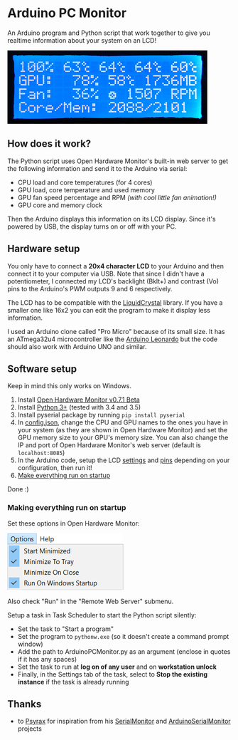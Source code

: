 # Arduino PC Monitor
An Arduino program and Python script that work together to give you realtime information about your system on an LCD!

![screenshot](images/lcd.gif?raw=true)

## How does it work?

The Python script uses Open Hardware Monitor's built-in web server to get the following information and send it to the Arduino via serial:

* CPU load and core temperatures (for 4 cores)
* GPU load, core temperature and used memory
* GPU fan speed percentage and RPM *(with cool little fan animation!)*
* GPU core and memory clock

Then the Arduino displays this information on its LCD display. Since it's powered by USB, the display turns on or off with your PC.

## Hardware setup
You only have to connect a **20x4 character LCD** to your Arduino and then connect it to your computer via USB. Note that since I didn't have a potentiometer, I connected my LCD's backlight (Bklt+) and contrast (Vo) pins to the Arduino's PWM outputs 9 and 6 respectively.

The LCD has to be compatible with the [LiquidCrystal](https://www.arduino.cc/en/Reference/LiquidCrystal) library. If you have a smaller one like 16x2 you can edit the program to make it display less information.

I used an Arduino clone called "Pro Micro" because of its small size. It has an ATmega32u4 microcontroller like the [Arduino Leonardo](https://www.arduino.cc/en/Main/ArduinoBoardLeonardo) but the code should also work with Arduino UNO and similar.

## Software setup
Keep in mind this only works on Windows.

1. Install [Open Hardware Monitor v0.7.1 Beta](http://openhardwaremonitor.org/)
2. Install [Python 3+](https://www.python.org/downloads/) (tested with 3.4 and 3.5)
3. Install pyserial package by running `pip install pyserial`
4. In [config.json](https://github.com/leots/Arduino-PC-Monitor/blob/master/config.json), change the CPU and GPU names to the ones you have in your system (as they are shown in Open Hardware Monitor) and set the GPU memory size to your GPU's memory size. You can also change the IP and port of Open Hardware Monitor's web server (default is `localhost:8085`)
5. In the Arduino code, setup the LCD [settings](https://github.com/leots/Arduino-PC-Monitor/blob/master/ArduinoPCMonitor.ino#L3) and [pins](https://github.com/leots/Arduino-PC-Monitor/blob/master/ArduinoPCMonitor.ino#L7) depending on your configuration, then run it!
6. [Make everything run on startup](#making-everything-run-on-startup)

Done :)

### Making everything run on startup
Set these options in Open Hardware Monitor:

![screenshot](images/ohm_options.png?raw=true)

Also check "Run" in the "Remote Web Server" submenu.

Setup a task in Task Scheduler to start the Python script silently:

* Set the task to "Start a program"
* Set the program to `pythonw.exe` (so it doesn't create a command prompt window)
* Add the path to ArduinoPCMonitor.py as an argument (enclose in quotes if it has any spaces)
* Set the task to run at **log on of any user** and on **workstation unlock**
* Finally, in the Settings tab of the task, select to **Stop the existing instance** if the task is already running

## Thanks
 - to [Psyrax](https://github.com/psyrax/) for inspiration from his [SerialMonitor](https://github.com/psyrax/SerialMonitor) and [ArduinoSerialMonitor](https://github.com/psyrax/ArduinoSerialMonitor) projects